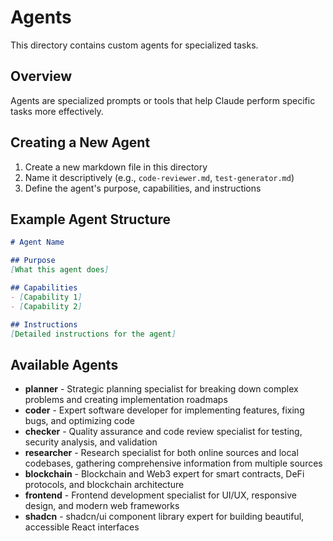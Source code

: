 # Agents

This directory contains custom agents for specialized tasks.

## Overview
Agents are specialized prompts or tools that help Claude perform specific tasks more effectively.

## Creating a New Agent
1. Create a new markdown file in this directory
2. Name it descriptively (e.g., `code-reviewer.md`, `test-generator.md`)
3. Define the agent's purpose, capabilities, and instructions

## Example Agent Structure
```markdown
# Agent Name

## Purpose
[What this agent does]

## Capabilities
- [Capability 1]
- [Capability 2]

## Instructions
[Detailed instructions for the agent]
```

## Available Agents
- **planner** - Strategic planning specialist for breaking down complex problems and creating implementation roadmaps
- **coder** - Expert software developer for implementing features, fixing bugs, and optimizing code
- **checker** - Quality assurance and code review specialist for testing, security analysis, and validation
- **researcher** - Research specialist for both online sources and local codebases, gathering comprehensive information from multiple sources
- **blockchain** - Blockchain and Web3 expert for smart contracts, DeFi protocols, and blockchain architecture
- **frontend** - Frontend development specialist for UI/UX, responsive design, and modern web frameworks
- **shadcn** - shadcn/ui component library expert for building beautiful, accessible React interfaces